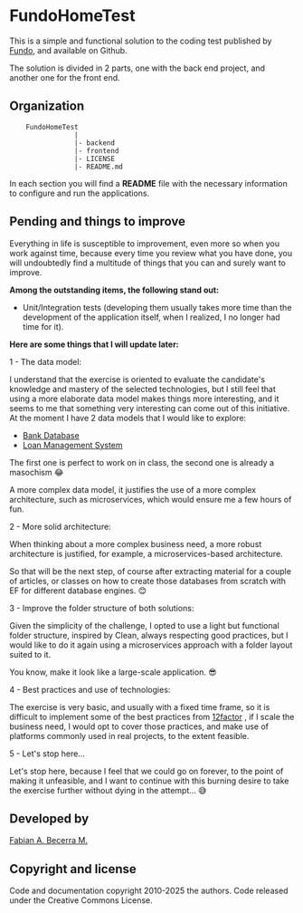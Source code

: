 # FundoHomeTest

This is a simple and functional solution to the coding test published by [Fundo](https://github.com/richardfundo/take-home-test), and available on Github.

The solution is divided in 2 parts, one with the back end project, and another one for the front end.

## Organization

```text
    FundoHomeTest
                |
                |- backend
                |- frontend
                |- LICENSE
                |- README.md
```

In each section you will find a **README** file with the necessary information to configure and run the applications.

## Pending and things to improve

Everything in life is susceptible to improvement, even more so when you work against time, because every time you review what you have done, you will undoubtedly find a multitude of things that you can and surely want to improve.

**Among the outstanding items, the following stand out:**

* Unit/Integration tests (developing them usually takes more time than the development of the application itself, when I realized, I no longer had time for it).

**Here are some things that I will update later:**

1 - The data model:

I understand that the exercise is oriented to evaluate the candidate's knowledge and mastery of the selected technologies, but I still feel that using a more elaborate data model makes things more interesting, and it seems to me that something very interesting can come out of this initiative. At the moment I have 2 data models that I would like to explore:

* [Bank Database](https://cse.hkust.edu.hk/~wilfred/dbweb/erd.html)
* [Loan Management System](https://databasesample.com/database/loan-management-system-database)

The first one is perfect to work on in class, the second one is already a masochism :joy:

A more complex data model, it justifies the use of a more complex architecture, such as microservices, which would ensure me a few hours of fun.

2 -  More solid architecture:

When thinking about a more complex business need, a more robust architecture is justified, for example, a microservices-based architecture.

So that will be the next step, of course after extracting material for a couple of articles, or classes on how to create those databases from scratch with EF for different database engines. :blush:

3 - Improve the folder structure of both solutions:

Given the simplicity of the challenge, I opted to use a light but functional folder structure, inspired by Clean, always respecting good practices, but I would like to do it again using a microservices approach with a folder layout suited to it.

You know, make it look like a large-scale application. :sunglasses:

4 - Best practices and use of technologies:

The exercise is very basic, and usually with a fixed time frame, so it is difficult to implement some of the best practices from [12factor](https://12factor.net/) , if I scale the business need, I would opt to cover those practices, and make use of platforms commonly used in real projects, to the extent feasible.

5 - Let's stop here...

Let's stop here, because I feel that we could go on forever, to the point of making it unfeasible, and I want to continue with this burning desire to take the exercise further without dying in the attempt... :sweat_smile:

## Developed by

[Fabian A. Becerra M.](https://github.com/fabecerram)

## Copyright and license

Code and documentation copyright 2010-2025 the authors. Code released under the Creative Commons License.

